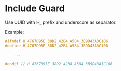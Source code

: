 # Include Guard

Use UUID with H_ prefix and underscore as separator.

Example:

```cpp
#ifndef H_4767D95E_38D2_42B4_A584_3B9D43A3C106
#define H_4767D95E_38D2_42B4_A584_3B9D43A3C106

    ...

#endif // H_4767D95E_38D2_42B4_A584_3B9D43A3C106
```

